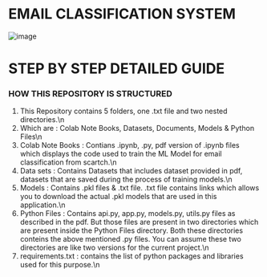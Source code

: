 # EMAIL CLASSIFICATION SYSTEM
![image](https://github.com/user-attachments/assets/550d2104-f3b4-42ca-8d25-30a763b04b18)
# STEP BY STEP DETAILED GUIDE
### HOW THIS REPOSITORY IS STRUCTURED
1. This Repository contains 5 folders, one .txt file and two nested directories.\n
2. Which are : Colab Note Books, Datasets, Documents, Models & Python Files\n
3. Colab Note Books : Contians .ipynb, .py, pdf version of .ipynb files which displays the code used to train the ML Model for email classification from scartch.\n
4. Data sets : Contains Datasets that includes dataset provided in pdf, datasets that are saved during the process of training models.\n
5. Models : Contains .pkl files & .txt file. .txt file contains links which allows you to download the actual .pkl models that are used in this application.\n
6. Python Files : Contains api.py, app.py, models.py, utils.py files as described in the pdf. But those files are present in two directories which are present inside the Python Files directory. Both these directories conteins the above mentioned .py files. You can assume these two directories are like two versions for the current project.\n
7. requirements.txt : contains the list of python packages and libraries used for this purpose.\n
